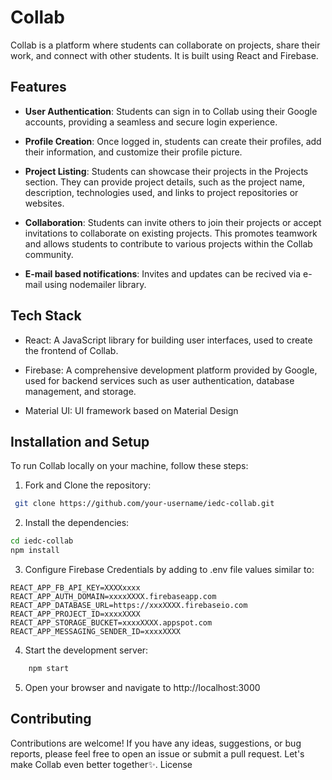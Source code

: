 # Collab

Collab is a platform where students can collaborate on projects, share their work, and connect with other students. It is built using React and Firebase.

## Features

- **User Authentication**: Students can sign in to Collab using their Google accounts, providing a seamless and secure login experience.

- **Profile Creation**: Once logged in, students can create their profiles, add their information, and customize their profile picture.

- **Project Listing**: Students can showcase their projects in the Projects section. They can provide project details, such as the project name, description, technologies used, and links to project repositories or websites.

- **Collaboration**: Students can invite others to join their projects or accept invitations to collaborate on existing projects. This promotes teamwork and allows students to contribute to various projects within the Collab community.

- **E-mail based notifications**: Invites and updates can be recived via e-mail using nodemailer library.

## Tech Stack

- React: A JavaScript library for building user interfaces, used to create the frontend of Collab.

- Firebase: A comprehensive development platform provided by Google, used for backend services such as user authentication, database management, and storage.

- Material UI: UI framework based on Material Design

## Installation and Setup

To run Collab locally on your machine, follow these steps:

1. Fork and Clone the repository:

```bash
 git clone https://github.com/your-username/iedc-collab.git
```

2. Install the dependencies:

```bash
cd iedc-collab
npm install
```

3. Configure Firebase Credentials by adding to .env file values similar to:
```
REACT_APP_FB_API_KEY=XXXXxxxx
REACT_APP_AUTH_DOMAIN=xxxxXXXX.firebaseapp.com
REACT_APP_DATABASE_URL=https://xxxXXXX.firebaseio.com
REACT_APP_PROJECT_ID=xxxxXXXX
REACT_APP_STORAGE_BUCKET=xxxxXXXX.appspot.com
REACT_APP_MESSAGING_SENDER_ID=xxxxXXXX
```

4. Start the development server:
```bash
    npm start
```

5. Open your browser and navigate to http://localhost:3000

## Contributing

Contributions are welcome! If you have any ideas, suggestions, or bug reports, please feel free to open an issue or submit a pull request. Let's make Collab even better together✨.
License
